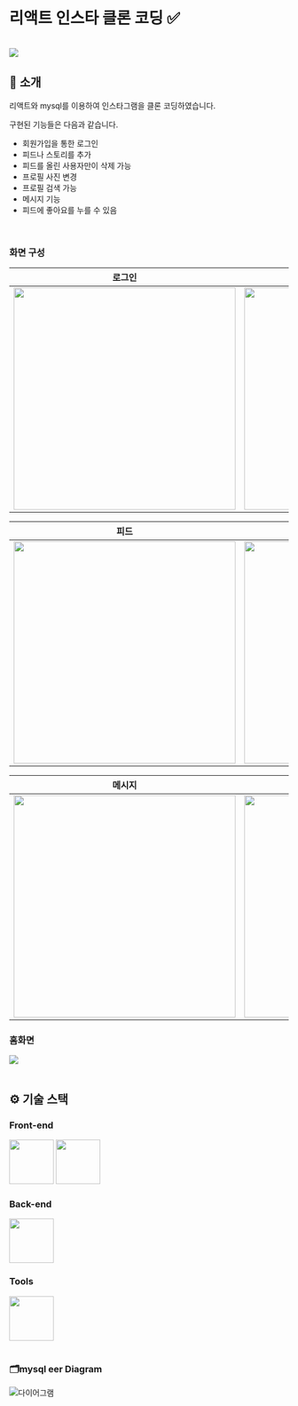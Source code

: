 
# 리액트 인스타 클론 코딩 ✅

<br/> [<img src="https://img.shields.io/badge/프로젝트 기간-2024.09.10~2024.10.19-green?style=flat&logo=&logoColor=white" />]()

</div> 

## 📝 소개
리액트와 mysql를 이용하여 인스타그램을 클론 코딩하였습니다.

구현된 기능들은 다음과 같습니다.
- 회원가입을 통한 로그인 
- 피드나 스토리를 추가
- 피드를 올린 사용자만이 삭제 가능
- 프로필 사진 변경
- 프로필 검색 가능
- 메시지 기능
- 피드에 좋아요를 누를 수 있음


<br />

### 화면 구성

|로그인|회원가입|
|:---:|:---:|
|<img src="https://github.com/user-attachments/assets/25bfe028-3575-415c-97a6-8bedcaae8f49" width="400"/>|<img src="https://github.com/user-attachments/assets/32a24a37-010a-451b-a338-c172be145fa1" width="400"/>|

|피드|스토리|
|:---:|:---:|
|<img src="https://github.com/user-attachments/assets/776a07c6-3c8c-40d5-b539-0ebf1ec2d6e4" width="400"/>|<img src="https://github.com/user-attachments/assets/223327cc-4745-498e-bc90-656b8a5df309" width="400"/>|

|메시지|메시지|
|:---:|:---:|
|<img src="https://github.com/user-attachments/assets/950d4d75-a41c-4d78-b764-b88396b6bf50" width="400"/>|<img src="https://github.com/user-attachments/assets/f7fd507d-606d-40a4-9b20-ac2809e5538b" width="400"/>|

### 홈화면
<img src="https://github.com/user-attachments/assets/f0affbba-7e86-4438-9869-e3ca8873c7ba">

<br />

<br />

## ⚙ 기술 스택

### Front-end
<div>
<img src="https://github.com/yewon-Noh/readme-template/blob/main/skills/JavaScript.png?raw=true" width="80">
<img src="https://github.com/yewon-Noh/readme-template/blob/main/skills/React.png?raw=true" width="80">
</div>

### Back-end
<div>
<img src="https://github.com/yewon-Noh/readme-template/blob/main/skills/Mysql.png?raw=true" width="80">
</div>


### Tools
<div>
<img src="https://github.com/yewon-Noh/readme-template/blob/main/skills/Github.png?raw=true" width="80">
</div>

<br />


### 🗂️mysql eer Diagram

![다이어그램](https://github.com/user-attachments/assets/367e021c-49b6-4050-9d96-ec4b9f66a2af)


